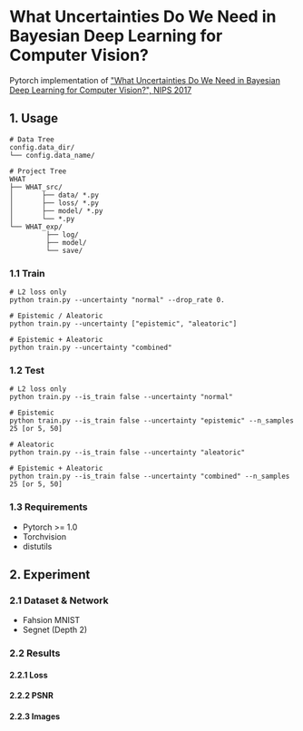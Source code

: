 # What Uncertainties Do We Need in Bayesian Deep Learning for Computer Vision?

Pytorch implementation of ["What Uncertainties Do We Need in Bayesian Deep Learning for Computer Vision?", NIPS 2017](https://arxiv.org/abs/1703.04977) 



## 1. Usage

```
# Data Tree
config.data_dir/
└── config.data_name/

# Project Tree
WHAT
├── WHAT_src/
│       ├── data/ *.py
│       ├── loss/ *.py
│       ├── model/ *.py
│       └── *.py
└── WHAT_exp/
         ├── log/
         ├── model/
         └── save/         
```



### 1.1  Train

```
# L2 loss only 
python train.py --uncertainty "normal" --drop_rate 0.

# Epistemic / Aleatoric 
python train.py --uncertainty ["epistemic", "aleatoric"]

# Epistemic + Aleatoric
python train.py --uncertainty "combined"
```



### 1.2 Test

```
# L2 loss only 
python train.py --is_train false --uncertainty "normal"

# Epistemic
python train.py --is_train false --uncertainty "epistemic" --n_samples 25 [or 5, 50]

# Aleatoric
python train.py --is_train false --uncertainty "aleatoric" 

# Epistemic + Aleatoric
python train.py --is_train false --uncertainty "combined" --n_samples 25 [or 5, 50]
```



### 1.3 Requirements

- Pytorch >= 1.0
- Torchvision
- distutils



## 2. Experiment

### 2.1 Dataset & Network

- Fahsion MNIST 
- Segnet (Depth 2)



### 2.2 Results

#### 2.2.1 Loss

#### 2.2.2 PSNR

#### 2.2.3 Images